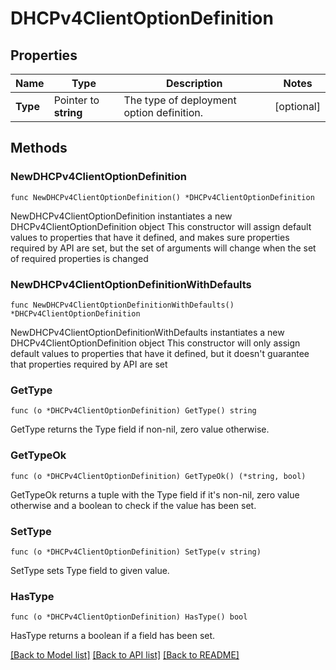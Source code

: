 # DHCPv4ClientOptionDefinition

## Properties

Name | Type | Description | Notes
------------ | ------------- | ------------- | -------------
**Type** | Pointer to **string** | The type of deployment option definition. | [optional] 

## Methods

### NewDHCPv4ClientOptionDefinition

`func NewDHCPv4ClientOptionDefinition() *DHCPv4ClientOptionDefinition`

NewDHCPv4ClientOptionDefinition instantiates a new DHCPv4ClientOptionDefinition object
This constructor will assign default values to properties that have it defined,
and makes sure properties required by API are set, but the set of arguments
will change when the set of required properties is changed

### NewDHCPv4ClientOptionDefinitionWithDefaults

`func NewDHCPv4ClientOptionDefinitionWithDefaults() *DHCPv4ClientOptionDefinition`

NewDHCPv4ClientOptionDefinitionWithDefaults instantiates a new DHCPv4ClientOptionDefinition object
This constructor will only assign default values to properties that have it defined,
but it doesn't guarantee that properties required by API are set

### GetType

`func (o *DHCPv4ClientOptionDefinition) GetType() string`

GetType returns the Type field if non-nil, zero value otherwise.

### GetTypeOk

`func (o *DHCPv4ClientOptionDefinition) GetTypeOk() (*string, bool)`

GetTypeOk returns a tuple with the Type field if it's non-nil, zero value otherwise
and a boolean to check if the value has been set.

### SetType

`func (o *DHCPv4ClientOptionDefinition) SetType(v string)`

SetType sets Type field to given value.

### HasType

`func (o *DHCPv4ClientOptionDefinition) HasType() bool`

HasType returns a boolean if a field has been set.


[[Back to Model list]](../README.md#documentation-for-models) [[Back to API list]](../README.md#documentation-for-api-endpoints) [[Back to README]](../README.md)



